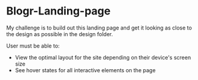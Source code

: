 # Blogr-Landing-page

My challenge is to build out this landing page and get it looking as close to the design as possible in the design folder.

User must be able to:
- View the optimal layout for the site depending on their device's screen size
- See hover states for all interactive elements on the page
